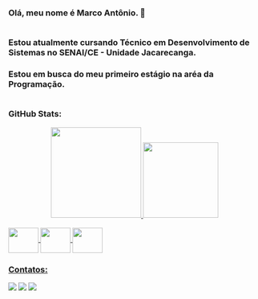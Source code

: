 ### Olá, meu nome é Marco Antônio. 👋

#

### Estou atualmente cursando Técnico em Desenvolvimento de Sistemas no SENAI/CE - Unidade Jacarecanga.
### Estou em busca do meu primeiro estágio na aréa da Programação.

#

### GitHub Stats: 

<div align="center">
  <a href="https://github.com/PedroHM15">
  <img height="180em" src="https://github-readme-stats.vercel.app/api?username=PedroHM15&show_icons=true&theme=ocean_dark&include_al_commits=true&count_private=true"/>
  <img height="150em" src="https://github-readme-stats.vercel.app/api/top-langs/?username=PedroHM15&layout=compact&langs_count=7&theme=ocean_dark"/>
</div>
  
  <div style="display: inline_block"><br>
    <img align="center" height="50" width="60" src="https://cdn.jsdelivr.net/gh/devicons/devicon/icons/androidstudio/androidstudio-original.svg">
    <img align="center" height="50" width="60" src="https://cdn.jsdelivr.net/gh/devicons/devicon/icons/java/java-original.svg">
    <img align="center" height="50" width="60" src="https://cdn.jsdelivr.net/gh/devicons/devicon/icons/javascript/javascript-original.svg">
  </div>

### Contatos:
  <a href = "mailto:marcorodoi64@gmail.com"><img src="https://img.shields.io/badge/Gmail-D14836?style=for-the-badge&logo=gmail&logoColor=white" target="_blank"></a>
  <a href = "mailto:marcorodoi778@outlook.com"><img src="https://img.shields.io/badge/Microsoft_Outlook-0078D4?style=for-the-badge&logo=microsoft-outlook&logoColor=white" target="_blank"></a>
  <a href="https://www.linkedin.com/in/marco-ant%C3%B4nio-lopes-rodrigues-b50076243/" target="_blank"><img src="https://img.shields.io/badge/-LinkedIn-%230077B5?style=for-the-badge&logo=linkedin&logoColor=white" target="_blank"></a>
  
